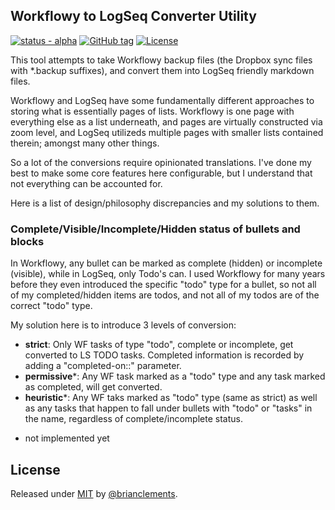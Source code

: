 ## Workflowy to LogSeq Converter Utility

[![status - alpha](https://img.shields.io/badge/status-alpha-orange)](https://) [![GitHub tag](https://img.shields.io/github/tag/brianclements/wf2ls?include_prereleases=&sort=semver&color=blue)](https://github.com/brianclements/wf2ls/releases/) [![License](https://img.shields.io/badge/License-MIT-blue)](#license)

This tool attempts to take Workflowy backup files (the Dropbox sync files with
*.backup suffixes), and convert them into LogSeq friendly markdown files.

Workflowy and LogSeq have some fundamentally different approaches to storing
what is essentially pages of lists. Workflowy is one page with everything else
as a list underneath, and pages are virtually constructed via zoom level,
and LogSeq utilizeds multiple pages with smaller lists contained
therein; amongst many other things.

So a lot of the conversions require opinionated translations. I've done
my best to make some core features here configurable, but I understand that not
everything can be accounted for.

Here is a list of design/philosophy discrepancies and my solutions to them.

### Complete/Visible/Incomplete/Hidden status of bullets and blocks

In Workflowy, any bullet can be marked as complete (hidden) or incomplete
(visible), while in LogSeq, only Todo's can. I used Workflowy for many years
before they even introduced the specific "todo" type for a bullet, so not all of 
my completed/hidden items are todos, and not all of my todos are of the correct
"todo" type.

My solution here is to introduce 3 levels of conversion:

- **strict**: Only WF tasks of type "todo", complete or incomplete, get
    converted to LS TODO tasks. Completed information is recorded by adding a
    "completed-on::" parameter.
- **permissive***: Any WF task marked as a "todo" type and any task marked as
    completed, will get converted.
- **heuristic***: Any WF taks marked as "todo" type (same as strict) as well as
    any tasks that happen to fall under bullets with "todo" or "tasks" in the
    name, regardless of complete/incomplete status.

* not implemented yet

## License

Released under [MIT](/LICENSE) by [@brianclements](https://github.com/brianclements).
